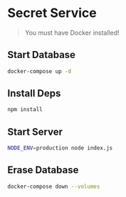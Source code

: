 # Secret Service

> You must have Docker installed!

## Start Database

```bash
docker-compose up -d
```

## Install Deps

```bash
npm install
```

## Start Server

```bash
NODE_ENV=production node index.js
```

## Erase Database

```bash
docker-compose down --volumes
```
